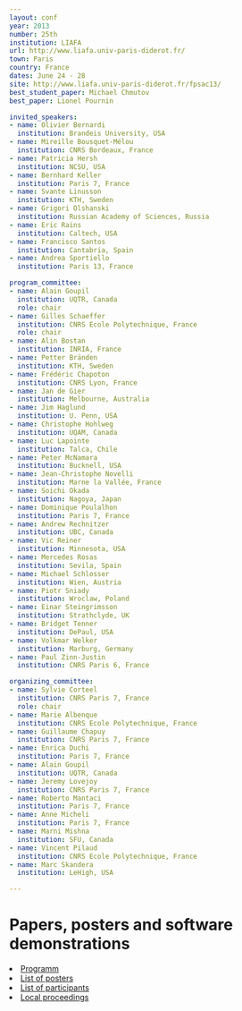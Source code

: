 ```yaml
---
layout: conf
year: 2013
number: 25th
institution: LIAFA
url: http://www.liafa.univ-paris-diderot.fr/
town: Paris
country: France
dates: June 24 - 28
site: http://www.liafa.univ-paris-diderot.fr/fpsac13/
best_student_paper: Michael Chmutov
best_paper: Lionel Pournin

invited_speakers:
- name: Olivier Bernardi
  institution: Brandeis University, USA
- name: Mireille Bousquet-Mélou
  institution: CNRS Bordeaux, France
- name: Patricia Hersh
  institution: NCSU, USA
- name: Bernhard Keller
  institution: Paris 7, France
- name: Svante Linusson
  institution: KTH, Sweden
- name: Grigori Olshanski
  institution: Russian Academy of Sciences, Russia
- name: Eric Rains
  institution: Caltech, USA
- name: Francisco Santos
  institution: Cantabria, Spain
- name: Andrea Sportiello
  institution: Paris 13, France

program_committee:
- name: Alain Goupil
  institution: UQTR, Canada
  role: chair
- name: Gilles Schaeffer
  institution: CNRS Ecole Polytechnique, France
  role: chair
- name: Alin Bostan
  institution: INRIA, France
- name: Petter Bränden
  institution: KTH, Sweden
- name: Frédéric Chapoton
  institution: CNRS Lyon, France
- name: Jan de Gier
  institution: Melbourne, Australia
- name: Jim Haglund
  institution: U. Penn, USA
- name: Christophe Hohlweg
  institution: UQAM, Canada
- name: Luc Lapointe
  institution: Talca, Chile
- name: Peter McNamara
  institution: Bucknell, USA
- name: Jean-Christophe Novelli
  institution: Marne la Vallée, France
- name: Soichi Okada
  institution: Nagoya, Japan
- name: Dominique Poulalhon
  institution: Paris 7, France
- name: Andrew Rechnitzer
  institution: UBC, Canada
- name: Vic Reiner
  institution: Minnesota, USA
- name: Mercedes Rosas
  institution: Sevila, Spain
- name: Michael Schlosser
  institution: Wien, Austria
- name: Piotr Sniady
  institution: Wroclaw, Poland
- name: Einar Steingrimsson
  institution: Strathclyde, UK
- name: Bridget Tenner
  institution: DePaul, USA
- name: Volkmar Welker
  institution: Marburg, Germany
- name: Paul Zinn-Justin
  institution: CNRS Paris 6, France

organizing_committee:
- name: Sylvie Corteel
  institution: CNRS Paris 7, France
  role: chair
- name: Marie Albenque
  institution: CNRS Ecole Polytechnique, France
- name: Guillaume Chapuy
  institution: CNRS Paris 7, France
- name: Enrica Duchi
  institution: Paris 7, France
- name: Alain Goupil
  institution: UQTR, Canada
- name: Jeremy Lovejoy
  institution: CNRS Paris 7, France
- name: Roberto Mantaci
  institution: Paris 7, France
- name: Anne Micheli
  institution: Paris 7, France
- name: Marni Mishna
  institution: SFU, Canada
- name: Vincent Pilaud
  institution: CNRS Ecole Polytechnique, France
- name: Marc Skandera
  institution: LeHigh, USA

---
```


# Papers, posters and software demonstrations

<li><A HREF="SITE2013/program.html">Programm</A>
<li><A HREF="SITE2013/posters.html">List of posters</A>
<li><A HREF="SITE2013/participants.html">List of participants</A>
<li><A HREF="SITE2013/proceedings.html">Local proceedings</A>

